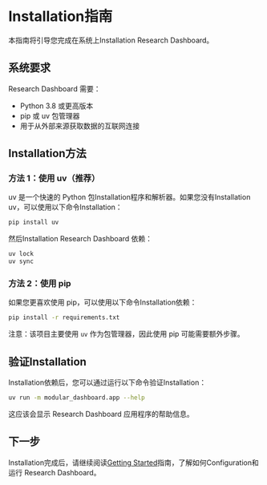 # Installation指南

本指南将引导您完成在系统上Installation Research Dashboard。

## 系统要求

Research Dashboard 需要：

- Python 3.8 或更高版本
- pip 或 uv 包管理器
- 用于从外部来源获取数据的互联网连接

## Installation方法

### 方法 1：使用 uv（推荐）

uv 是一个快速的 Python 包Installation程序和解析器。如果您没有Installation uv，可以使用以下命令Installation：

```bash
pip install uv
```

然后Installation Research Dashboard 依赖：

```bash
uv lock
uv sync
```

### 方法 2：使用 pip

如果您更喜欢使用 pip，可以使用以下命令Installation依赖：

```bash
pip install -r requirements.txt
```

注意：该项目主要使用 `uv` 作为包管理器，因此使用 pip 可能需要额外步骤。

## 验证Installation

Installation依赖后，您可以通过运行以下命令验证Installation：

```bash
uv run -m modular_dashboard.app --help
```

这应该会显示 Research Dashboard 应用程序的帮助信息。

## 下一步

Installation完成后，请继续阅读[Getting Started](./getting-started.md)指南，了解如何Configuration和运行 Research Dashboard。
